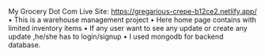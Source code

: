 My Grocery Dot Com 
Live Site: https://gregarious-crepe-b12ce2.netlify.app/
• This is a warehouse management project
• Here home page contains with limited inventory items
• If any user want to see any update or create any update ,he/she has to login/signup
• I used mongodb for backend database.